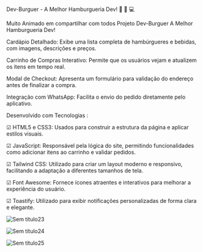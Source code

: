 Dev-Burguer - A Melhor Hamburgueria Dev! 🍔 🍟 💻 

Muito Animado em compartilhar com todos Projeto Dev-Burguer A Melhor Hamburgueria Dev!

Cardápio Detalhado: Exibe uma lista completa de hambúrgueres e bebidas, com imagens, descrições e preços.

Carrinho de Compras Interativo: Permite que os usuários vejam e atualizem os itens em tempo real.

Modal de Checkout: Apresenta um formulário para validação do endereço antes de finalizar a compra.

Integração com WhatsApp: Facilita o envio do pedido diretamente pelo aplicativo.

Desenvolvido com Tecnologias :

☑ HTML5 e CSS3: Usados para construir a estrutura da página e aplicar estilos visuais.

☑ JavaScript: Responsável pela lógica do site, permitindo funcionalidades como adicionar itens ao carrinho e validar pedidos.

☑ Tailwind CSS: Utilizado para criar um layout moderno e responsivo, facilitando a adaptação a diferentes tamanhos de tela.

☑ Font Awesome: Fornece ícones atraentes e interativos para melhorar a experiência do usuário.

☑ Toastify: Utilizado para exibir notificações personalizadas de forma clara e elegante.

![Sem título23](https://github.com/user-attachments/assets/8c6c957c-396a-447b-a97e-ae8806ffdd01)

![Sem título24](https://github.com/user-attachments/assets/de0311c5-2759-491d-886e-3d4ec99f63dd)

![Sem título25](https://github.com/user-attachments/assets/6fc0de48-4226-49be-8021-b11f788383b3)



